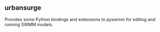 ## urbansurge
Provides some Python bindings and extensions to pyswmm for editing
and running SWMM models.
